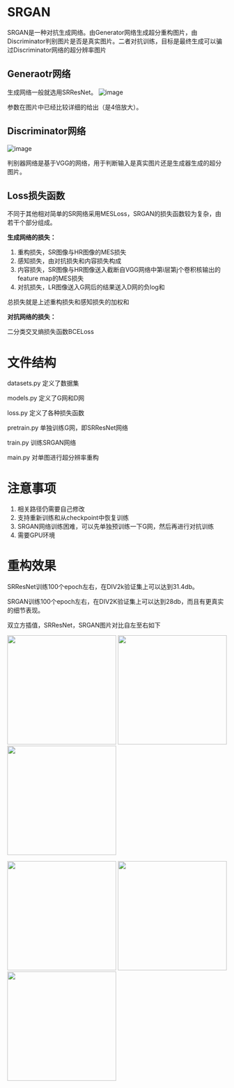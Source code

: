 # SRGAN
SRGAN是一种对抗生成网络。由Generator网络生成超分重构图片，由Discriminator判别图片是否是真实图片。二者对抗训练，目标是最终生成可以骗过Discriminator网络的超分辨率图片

## Generaotr网络
生成网络一般就选用SRResNet。
![image](https://user-images.githubusercontent.com/61419255/166888227-ac8de200-ece0-40d3-b165-c961f1beeb39.png)

参数在图片中已经比较详细的给出（是4倍放大）。

## Discriminator网络
![image](https://user-images.githubusercontent.com/61419255/166888228-ae4af3cb-f8d3-434f-bb7b-dc17ceaed5ad.png)

判别器网络是基于VGG的网络，用于判断输入是真实图片还是生成器生成的超分图片。

## Loss损失函数
不同于其他相对简单的SR网络采用MESLoss，SRGAN的损失函数较为复杂，由若干个部分组成。

**生成网络的损失：**

1. 重构损失，SR图像与HR图像的MES损失
2. 感知损失，由对抗损失和内容损失构成
3. 内容损失，SR图像与HR图像送入截断自VGG网络中第i层第j个卷积核输出的feature map的MES损失
4. 对抗损失，LR图像送入G网后的结果送入D网的负log和

总损失就是上述重构损失和感知损失的加权和

**对抗网络的损失：**

二分类交叉熵损失函数BCELoss

# 文件结构
datasets.py   定义了数据集

models.py     定义了G网和D网

loss.py       定义了各种损失函数

pretrain.py   单独训练G网，即SRResNet网络

train.py      训练SRGAN网络

main.py       对单图进行超分辨率重构

# 注意事项
1. 相关路径仍需要自己修改
2. 支持重新训练和从checkpoint中恢复训练
3. SRGAN网络训练困难，可以先单独预训练一下G网，然后再进行对抗训练
4. 需要GPU环境


# 重构效果
SRResNet训练100个epoch左右，在DIV2k验证集上可以达到31.4db。

SRGAN训练100个epoch左右，在DIV2K验证集上可以达到28db，而且有更真实的细节表现。

双立方插值，SRResNet，SRGAN图片对比自左至右如下


<img src="https://user-images.githubusercontent.com/61419255/166958345-47bc7bfe-451e-428d-8a4f-8a0b051bcaf6.jpg" width="250px">    <img src="https://user-images.githubusercontent.com/61419255/166958359-549f7a38-acfa-4818-bdc1-6f2050e47fa8.jpg" width="250px">    <img src="https://user-images.githubusercontent.com/61419255/166958366-c340648e-c905-4d43-b124-85b2d25ad4da.jpg" width="250px">

<img src="https://user-images.githubusercontent.com/61419255/167055999-c4cdeed4-6c2c-4f67-8e6e-aa8d93046475.jpg" width="250px">    <img src="https://user-images.githubusercontent.com/61419255/167056014-14f45090-8852-4fc0-b4e9-25fdab2d6425.jpg" width="250px">    <img src="https://user-images.githubusercontent.com/61419255/167056022-e81e414b-318b-4a8b-881b-297e0c9d8102.jpg" width="250px">

